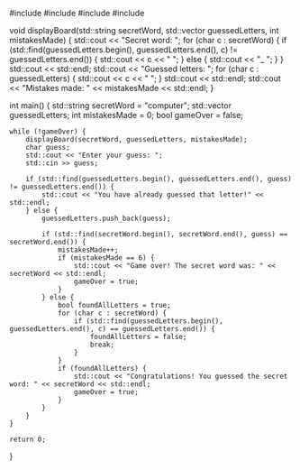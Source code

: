 #include <iostream>
#include <vector>
#include <string>
#include <algorithm>

void displayBoard(std::string secretWord, std::vector<char> guessedLetters, int mistakesMade) {
    std::cout << "Secret word: ";
    for (char c : secretWord) {
        if (std::find(guessedLetters.begin(), guessedLetters.end(), c) != guessedLetters.end()) {
            std::cout << c << " ";
        } else {
            std::cout << "_ ";
        }
    }
    std::cout << std::endl;
    std::cout << "Guessed letters: ";
    for (char c : guessedLetters) {
        std::cout << c << " ";
    }
    std::cout << std::endl;
    std::cout << "Mistakes made: " << mistakesMade << std::endl;
}

int main() {
    std::string secretWord = "computer";
    std::vector<char> guessedLetters;
    int mistakesMade = 0;
    bool gameOver = false;

    while (!gameOver) {
        displayBoard(secretWord, guessedLetters, mistakesMade);
        char guess;
        std::cout << "Enter your guess: ";
        std::cin >> guess;

        if (std::find(guessedLetters.begin(), guessedLetters.end(), guess) != guessedLetters.end()) {
            std::cout << "You have already guessed that letter!" << std::endl;
        } else {
            guessedLetters.push_back(guess);

            if (std::find(secretWord.begin(), secretWord.end(), guess) == secretWord.end()) {
                mistakesMade++;
                if (mistakesMade == 6) {
                    std::cout << "Game over! The secret word was: " << secretWord << std::endl;
                    gameOver = true;
                }
            } else {
                bool foundAllLetters = true;
                for (char c : secretWord) {
                    if (std::find(guessedLetters.begin(), guessedLetters.end(), c) == guessedLetters.end()) {
                        foundAllLetters = false;
                        break;
                    }
                }
                if (foundAllLetters) {
                    std::cout << "Congratulations! You guessed the secret word: " << secretWord << std::endl;
                    gameOver = true;
                }
            }
        }
    }

    return 0;
}
